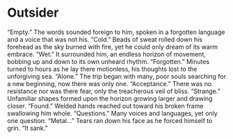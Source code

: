 # Outsider

“Empty.” The words sounded foreign to him, spoken in a forgotten language and a voice that was not his. 
“Cold.” Beads of sweat rolled down his forehead as the sky burned with fire, yet he could only dream of its warm embrace. 
“Wet.” It surrounded him, an endless horizon of movement, bobbing up and down to its own unheard rhythm. 
“Forgotten.” Minutes turned to hours as he lay there motionless, his thoughts lost to the unforgiving sea. 
“Alone.” The trip began with many, poor souls searching for a new beginning, now there was only one. 
“Acceptance.” There was no resistance nor was there fear, only the treacherous veil of bliss. 
“Strange.” Unfamiliar shapes formed upon the horizon growing larger and drawing closer. 
“Found.” Welded hands reached out toward his broken frame swallowing him whole. 
“Questions.” Many voices and languages, yet only one question. 
“Metal…” Tears ran down his face as he forced himself to grin. “It sank.”
